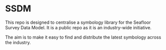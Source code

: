 SSDM
====

This repo is designed to centralise a symbology library for the Seafloor Survey Data Model.  It is a public repo as it is an industry-wide initiative.

The aim is to make it easy to find and distribute the latest symbology across the industry.